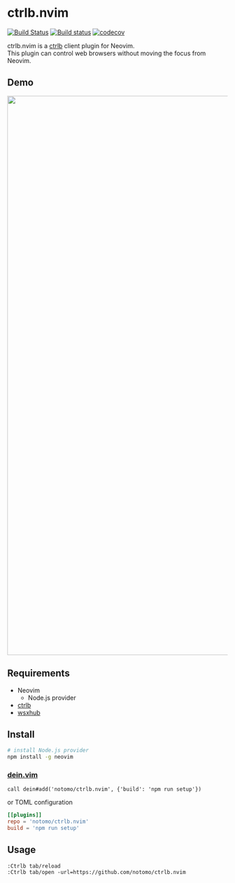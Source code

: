 # ctrlb.nvim

[![Build Status](https://travis-ci.org/notomo/ctrlb.nvim.svg?branch=master)](https://travis-ci.org/notomo/ctrlb.nvim)
[![Build status](https://ci.appveyor.com/api/projects/status/hgtnmfc1uvoj65yf/branch/master?svg=true)](https://ci.appveyor.com/project/notomo/ctrlb-nvim/branch/master)
[![codecov](https://codecov.io/gh/notomo/ctrlb.nvim/branch/master/graph/badge.svg)](https://codecov.io/gh/notomo/ctrlb.nvim)

ctrlb.nvim is a [ctrlb](https://github.com/notomo/ctrlb) client plugin for Neovim.  
This plugin can control web browsers without moving the focus from Neovim.

## Demo
<img src="https://raw.github.com/wiki/notomo/ctrlb.nvim/images/demo.gif" width="1280">

## Requirements
- Neovim
    - Node.js provider
- [ctrlb](https://github.com/notomo/ctrlb)
- [wsxhub](https://github.com/notomo/wsxhub)

## Install

```sh
# install Node.js provider
npm install -g neovim
```

### [dein.vim](https://github.com/Shougo/dein.vim)

```vim
call dein#add('notomo/ctrlb.nvim', {'build': 'npm run setup'})
```

or TOML configuration
```toml
[[plugins]]
repo = 'notomo/ctrlb.nvim'
build = 'npm run setup'
```

## Usage

```
:Ctrlb tab/reload
:Ctrlb tab/open -url=https://github.com/notomo/ctrlb.nvim
```
